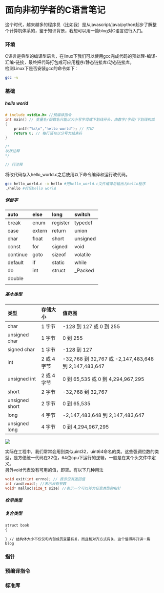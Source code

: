 # 面向非初学者的C语言笔记

这个时代，越来越多的程序员（比如我）是从javascript/java/python起步了解整个计算机体系的，鉴于知识背景，我想可以用一篇blog对C语言进行入门。

### 环境

C语言是典型的编译型语言，在linux下我们可以使用gcc完成代码的预处理-编译-汇编-链接，最终把代码打包成可应用程序/静态链接库/动态链接库。  
检测Linux下是否安装gcc的命令如下：

```bash
gcc -v
```

### 基础

##### hello world

```c
# include <stdio.h> //预编译指令
int main() // 变量名/函数名只能以大小写字母或下划线开头，由数字/字母/下划线构成
{
    printf("%s\n","hello world"); // 打印
    return 0; // 每行语句以分号为结束符
}

/*
块状注释
*/

// 行注释
```

将改代码存入hello\_world.c之后使用以下命令编译和运行改代码。

```bash
gcc hello_world.c -o hello #把hello_world.c文件编译后输出为hello程序
./hello #打印hello world
```

##### 保留字

| auto | else | long | switch |
| :--- | :--- | :--- | :--- |
| break | enum | register | typedef |
| case | extern | return | union |
| char | float | short | unsigned |
| const | for | signed | void |
| continue | goto | sizeof | volatile |
| default | if | static | while |
| do | int | struct | \_Packed |
| double |  |  |  |
|  |  |  |  |

##### 基本类型

| 类型 | 存储大小 | 值范围 |
| :--- | :--- | :--- |
| char | 1 字节 | -128 到 127 或 0 到 255 |
| unsigned char | 1 字节 | 0 到 255 |
| signed char | 1 字节 | -128 到 127 |
| int | 2 或 4 字节 | -32,768 到 32,767 或 -2,147,483,648 到 2,147,483,647 |
| unsigned int | 2 或 4 字节 | 0 到 65,535 或 0 到 4,294,967,295 |
| short | 2 字节 | -32,768 到 32,767 |
| unsigned short | 2 字节 | 0 到 65,535 |
| long | 4 字节 | -2,147,483,648 到 2,147,483,647 |
| unsigned long | 4 字节 | 0 到 4,294,967,295 |

![](http://www.runoob.com/wp-content/uploads/2014/09/32-64.jpg)

实际在工程中，我们常常会用到类似uint32，uint64命名的类。这些强调位数的类型，是方便统一代码在32位，64位cpu下运行的逻辑，一般是在某个头文件中定义。  
另外void代表没有可用的值，即空。有以下几种用法

```c
void exit(int errno); // 表示没有返回值
int rand(void); //表示没有参数
void* malloc(size_t size) //表示一个可以转为任意类型的指针
```

##### 枚举类型

##### 复合类型

```
struct book
{

} // 结构体大小不仅仅和内部成员变量有关，而且和对齐方式有关，这个值得再开讲一篇blog
```

### 指针

### 预编译指令

### 标准库



